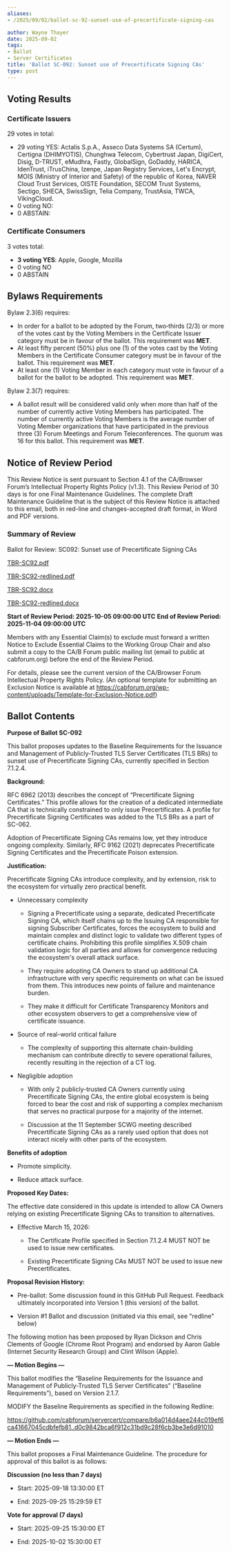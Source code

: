```yaml
---
aliases:
- /2025/09/02/ballot-sc-92-sunset-use-of-precertificate-signing-cas

author: Wayne Thayer
date: 2025-09-02
tags:
- Ballot
- Server Certificates
title: 'Ballot SC-092: Sunset use of Precertificate Signing CAs'
type: post
---
```


## Voting Results

### Certificate Issuers

29 votes in total:

- 29 voting YES: Actalis S.p.A., Asseco Data Systems SA (Certum), Certigna (DHIMYOTIS), Chunghwa Telecom, Cybertrust Japan, DigiCert, Disig, D-TRUST, eMudhra, Fastly, GlobalSign, GoDaddy, HARICA, IdenTrust, iTrusChina, Izenpe, Japan Registry Services, Let's Encrypt, MOIS (Ministry of Interior and Safety) of the republic of Korea, NAVER Cloud Trust Services, OISTE Foundation, SECOM Trust Systems, Sectigo, SHECA, SwissSign, Telia Company, TrustAsia, TWCA, VikingCloud.
- 0 voting NO:
- 0 ABSTAIN: 

### Certificate Consumers

3 votes total:

- **3 voting YES**: Apple, Google, Mozilla
- 0 voting NO
- 0 ABSTAIN

## Bylaws Requirements

Bylaw 2.3(6) requires:

- In order for a ballot to be adopted by the Forum, two‐thirds (2/3) or more of the votes cast by the Voting Members in the Certificate Issuer category must be in favour of the ballot. This requirement was **MET**.
- At least fifty percent (50%) plus one (1) of the votes cast by the Voting Members in the Certificate Consumer category must be in favour of the ballot. This requirement was **MET**.
- At least one (1) Voting Member in each category must vote in favour of a ballot for the ballot to be adopted. This requirement was **MET**.

Bylaw 2.3(7) requires:

- A ballot result will be considered valid only when more than half of the number of currently active Voting Members has participated. The number of currently active Voting Members is the average number of Voting Member organizations that have participated in the previous three (3) Forum Meetings and Forum Teleconferences.
The quorum was 16 for this ballot. This requirement was **MET**.

## Notice of Review Period

This Review Notice is sent pursuant to Section 4.1 of the CA/Browser Forum’s Intellectual Property Rights Policy (v1.3). This Review Period of 30 days is for one Final Maintenance Guidelines. The complete Draft Maintenance Guideline that is the subject of this Review Notice is attached to this email, both in red-line and changes-accepted draft format, in Word and PDF versions.

### Summary of Review

Ballot for Review: SC092: Sunset use of Precertificate Signing CAs

[TBR-SC92.pdf](BR-SC092.pdf)

[TBR-SC92-redlined.pdf](BR-SC092-redline.pdf)

[TBR-SC92.docx](BR-SC092.docx)

[TBR-SC92-redlined.docx](BR-SC092-redline.docx)

**Start of Review Period: 2025-10-05 09:00:00 UTC**
**End of Review Period: 2025-11-04 09:00:00 UTC**

Members with any Essential Claim(s) to exclude must forward a written Notice to Exclude Essential Claims to the Working Group Chair and also submit a copy to the CA/B Forum public mailing list (email to public at cabforum.org) before the end of the Review Period.

For details, please see the current version of the CA/Browser Forum Intellectual Property Rights Policy.
(An optional template for submitting an Exclusion Notice is available at https://cabforum.org/wp-content/uploads/Template-for-Exclusion-Notice.pdf) 

## Ballot Contents

**Purpose of Ballot SC-092**

This ballot proposes updates to the Baseline Requirements for the Issuance and Management of Publicly-Trusted TLS Server Certificates (TLS BRs) to sunset use of Precertificate Signing CAs, currently specified in Section 7.1.2.4.

**Background:**

RFC 6962 (2013) describes the concept of “Precertificate Signing Certificates.” This profile allows for the creation of a dedicated intermediate CA that is technically constrained to only issue Precertificates. A profile for Precertificate Signing Certificates was added to the TLS BRs as a part of SC-062.

Adoption of Precertificate Signing CAs remains low, yet they introduce ongoing complexity. Similarly, RFC 9162 (2021) deprecates Precertificate Signing Certificates and the Precertificate Poison extension.

**Justification:**

Precertificate Signing CAs introduce complexity, and by extension, risk to the ecosystem for virtually zero practical benefit.

- Unnecessary complexity

    - Signing a Precertificate using a separate, dedicated Precertificate Signing CA, which itself chains up to the Issuing CA responsible for signing Subscriber Certificates, forces the ecosystem to build and maintain complex and distinct logic to validate two different types of certificate chains. Prohibiting this profile simplifies X.509 chain validation logic for all parties and allows for convergence reducing the ecosystem's overall attack surface.

    - They require adopting CA Owners to stand up additional CA infrastructure with very specific requirements on what can be issued from them. This introduces new points of failure and maintenance burden.

    - They make it difficult for Certificate Transparency Monitors and other ecosystem observers to get a comprehensive view of certificate issuance.

- Source of real-world critical failure

    - The complexity of supporting this alternate chain-building mechanism can contribute directly to severe operational failures, recently resulting in the rejection of a CT log. 

- Negligible adoption

    - With only 2 publicly-trusted CA Owners currently using Precertificate Signing CAs, the entire global ecosystem is being forced to bear the cost and risk of supporting a complex mechanism that serves no practical purpose for a majority of the internet. 

    - Discussion at the 11 September SCWG meeting described Precertificate Signing CAs as a rarely used option that does not interact nicely with other parts of the ecosystem.


**Benefits of adoption**

- Promote simplicity.

- Reduce attack surface.


**Proposed Key Dates:**

The effective date considered in this update is intended to allow CA Owners relying on existing Precertificate Signing CAs to transition to alternatives.

- Effective March 15, 2026:

    - The Certificate Profile specified in Section 7.1.2.4 MUST NOT be used to issue new certificates.

    - Existing Precertificate Signing CAs MUST NOT be used to issue new Precertificates.


**Proposal Revision History:**

- Pre-ballot: Some discussion found in this GitHub Pull Request. Feedback ultimately incorporated into Version 1 (this version) of the ballot.

- Version #1 Ballot and discussion (initiated via this email, see "redline" below)


The following motion has been proposed by Ryan Dickson and Chris Clements of Google (Chrome Root Program) and endorsed by Aaron Gable (Internet Security Research Group) and Clint Wilson (Apple).


**— Motion Begins —**


This ballot modifies the “Baseline Requirements for the Issuance and Management of Publicly-Trusted TLS Server Certificates” (“Baseline Requirements”), based on Version 2.1.7.


MODIFY the Baseline Requirements as specified in the following Redline:


https://github.com/cabforum/servercert/compare/b6a014d4aee244c019ef6ca41667045cdbfefb81..d0c9842bca6f912c31bd9c28f6cb3be3e6d91010


**— Motion Ends —**


This ballot proposes a Final Maintenance Guideline. The procedure for approval of this ballot is as follows:


**Discussion (no less than 7 days)**

- Start: 2025-09-18 13:30:00 ET

- End: 2025-09-25 15:29:59 ET


**Vote for approval (7 days)**

- Start: 2025-09-25 15:30:00 ET

- End: 2025-10-02 15:30:00 ET